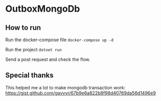 # OutboxMongoDb

## How to run

Run the docker-compose file `docker-compose up -d`

Run the project `dotnet run`

Send a post request and check the flow.

## Special thanks

This helped me a lot to make mongodb transaction work: <https://gist.github.com/gavvvr/67b9e6a822b8f98d40769da56d1496e9>
